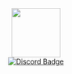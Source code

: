 

<!--
**ImPeekaboo/ImPeekaboo** is a ✨ _special_ ✨ repository because its `README.md` (this file) appears on your GitHub profile.

Here are some ideas to get you started:

- 🔭 I’m currently working on ...
- 🌱 I’m currently learning ...
- 👯 I’m looking to collaborate on ...
- 🤔 I’m looking for help with ...
- 💬 Ask me about ...
- 📫 How to reach me: ...
- 😄 Pronouns: ...
- ⚡ Fun fact: ...
-->

<div id="header" align="center">
  <img src="https://media.discordapp.net/attachments/1074079942792462478/1105731610680242176/chicken-centered.png" width="100"/>
</div>
<div id="badges" align="center">
  <a href="http://discordapp.com/users/253478920626634752">
    <img src="https://img.shields.io/badge/Discord-gray?style=for-the-badge&logo=Discord&logoColor=white" alt="Discord Badge"/>
  </a>
<!--  <a href="https://web.ayampenyet.ga">
    <img src="https://img.shields.io/badge/Website-gray?style=for-the-badge&logo=website&logoColor=white" alt="Website Badge"/>
  </a>
  <a href="https://drive.ayampenyet.ga">
    <img src="https://img.shields.io/badge/Email-gray?style=for-the-badge&logo=mail&logoColor=white" alt="Drive Badge"/>
  </a>-->
</div>
<div align="center">
  <img src="https://komarev.com/ghpvc/?username=ImPeekaboo&style=flat-square&color=blue" alt=""/>
</div>
